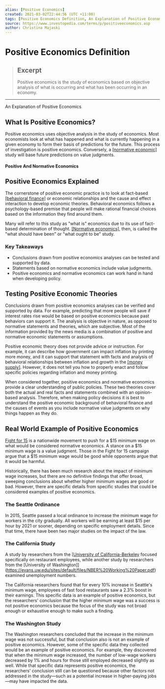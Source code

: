 ```yaml
---
alias: [Positive Economics]
created: 2021-03-02T22:44:56 (UTC +11:00)
tags: [Positive Economics Definition, An Explanation of Positive Economics]
source: https://www.investopedia.com/terms/p/positiveeconomics.asp
author: Christina Majaski
---
```


# Positive Economics Definition

> ## Excerpt
> Positive economics is the study of economics based on objective analysis of what is occurring and what has been occurring in an economy.

---

An Explanation of Positive Economics
## What Is Positive Economics?

Positive economics uses objective analysis in the study of economics. Most economists look at what has happened and what is currently happening in a given economy to form their basis of predictions for the future. This process of investigation is positive economics. Conversely, a [[normative economic]](https://www.investopedia.com/terms/n/normativeeconomics.asp) study will base future predictions on value judgments.

#### Positive And Normative Economics

## Positive Economics Explained

The cornerstone of positive economic practice is to look at fact-based [[behavioral finance]](https://www.investopedia.com/terms/b/behavioralfinance.asp) or economic relationships and the cause and effect interaction to develop economic theories. Behavioral economics follows a psychology-based premise that people will make rational financial choices based on the information they find around them.

Many will refer to this study as "what is" economics due to its use of fact-based determination of thought. [[Normative economics]](https://www.investopedia.com/terms/n/normativeeconomics.asp), then, is called the "what should have been" or "what ought to be" study.

### Key Takeaways

-   Conclusions drawn from positive economics analyses can be tested and supported by data.
-   Statements based on normative economics include value judgments.
-   Positive economics and normative economics can work hand in hand when developing policy.

## Testing Positive Economic Theories

Conclusions drawn from positive economics analyses can be verified and supported by data. For example, predicting that more people will save if interest rates rise would be based on positive economics because past behaviors can support it. The analysis is objective in nature, as opposed to normative statements and theories, which are subjective. Most of the information provided by the news media is a combination of positive and normative economic statements or assumptions.

Positive economic theory does not provide advice or instruction. For example, it can describe how government can impact inflation by printing more money, and it can support that statement with facts and analysis of behavioral relationships between inflation and growth in the [[money supply]](https://www.investopedia.com/terms/m/moneysupply.asp). However, it does not tell you how to properly enact and follow specific policies regarding inflation and money printing.

When considered together, positive economics and normative economics provide a clear understanding of public policies. These two theories cover both the actual and real facts and statements combined with an opinion-based analysis. Therefore, when making policy decisions it is best to understand the positive economic background of behavioral finance and the causes of events as you include normative value judgments on why things happen as they do.

## Real World Example of Positive Economics

[Fight for 15](https://fightfor15.org/) is a nationwide movement to push for a $15 minimum wage on what would be considered normative economics. A stance on a $15 minimum wage is a value judgment. Those in the Fight for 15 campaign argue that a $15 minimum wage would be good while opponents argue that it would be harmful.

Historically, there has been much research about the impact of minimum wage increases, but there are no definitive findings that offer broad, sweeping conclusions about whether higher minimum wages are good or bad. However, there are specific details from specific studies that could be considered examples of positive economics.

### The Seattle Ordinance

In 2015, Seattle passed a local ordinance to increase the minimum wage for workers in the city gradually. All workers will be earning at least $15 per hour by 2021 or sooner, depending on specific employment details. Since that time, there have been two major studies on the impact of the law.

### The California Study

A study by researchers from the [[University of California-Berkeley](http://irle.berkeley.edu/files/2018/09/The-New-Wave-of-Local-Minimum-Wage-Policies.pdf) focused specifically on restaurant employees, while another study by researchers from the [University of Washington]](https://evans.uw.edu/sites/default/files/NBER%20Working%20Paper.pdf) examined unemployment numbers.

The California researchers found that for every 10% increase in Seattle's minimum wage, employees of fast food restaurants saw a 2.3% boost in their earnings. This specific data is an example of positive economics, but the researchers' conclusion that the higher minimum wage was a success is not positive economics because the focus of the study was not broad enough or exhaustive enough to make such a finding.

### The Washington Study

The Washington researchers concluded that the increase in the minimum wage was not successful, but that conclusion also is not an example of positive economics. However, some of the specific data they collected would be an example of positive economics. For example, they discovered that when the minimum wage increased, the number of low-wage workers decreased by 1% and hours for those still employed decreased slightly as well. While that specific data represents positive economics, the researchers' conclusion still can be questioned because other factors not addressed in the study—such as a potential increase in higher-paying jobs—may have impacted the data.
